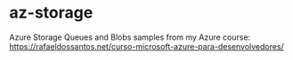 # az-storage
Azure Storage Queues and Blobs samples from my Azure course: https://rafaeldossantos.net/curso-microsoft-azure-para-desenvolvedores/
